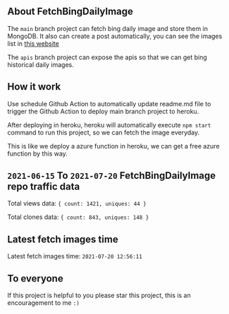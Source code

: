 ## About FetchBingDailyImage

The `main` branch project can fetch bing daily image and store them in MongoDB.
It also can create a post automatically, you can see the images list in [this website](https://oursalbum.netlify.app)

The `apis` branch project can expose the apis so that we can get bing historical daily images.

## How it work

Use schedule Github Action to automatically update readme.md file to trigger the Github Action to deploy main branch project to heroku.

After deploying in heroku, heroku will automatically execute `npm start` command to run this project, so we can fetch the image everyday.

This is like we deploy a azure function in heroku, we can get a free azure function by this way.

## `2021-06-15` To `2021-07-20` FetchBingDailyImage repo traffic data

Total views data: `{ count: 1421, uniques: 44 }`

Total clones data: `{ count: 843, uniques: 148 }`

## Latest fetch images time

Latest fetch images time: `2021-07-20 12:56:11`

## To everyone

If this project is helpful to you please star this project, this is an encouragement to me `:)`



